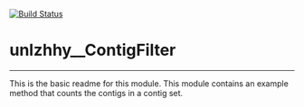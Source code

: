 [![Build Status](https://travis-ci.org/unlzhhy/unlzhhy__ContigFilter.svg?branch=master)](https://travis-ci.org/unlzhhy/unlzhhy__ContigFilter)

# unlzhhy__ContigFilter
---

This is the basic readme for this module. This module contains an example method that counts the contigs in a contig set.